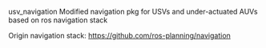 usv_navigation
Modified navigation pkg for USVs and under-actuated AUVs based on ros navigation stack

Origin navigation stack: https://github.com/ros-planning/navigation